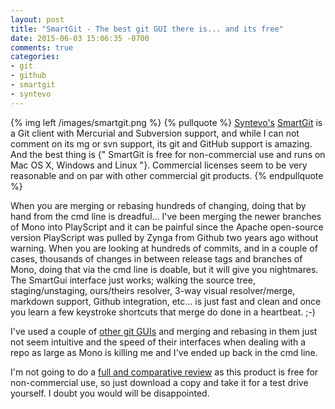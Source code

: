 ```yaml
---
layout: post
title: "SmartGit - The best git GUI there is... and its free"
date: 2015-06-03 15:06:35 -0700
comments: true
categories: 
- git
- github
- smartgit
- syntevo
---
```

{% img left /images/smartgit.png %}  {% pullquote %}  [Syntevo's](http://www.syntevo.com) [SmartGit](http://www.syntevo.com/smartgit/) is a Git client with Mercurial and Subversion support, and while I can not comment on its mg or svn support, its git and GitHub support is amazing. And the best thing is {" SmartGit is free for non-commercial use and runs on Mac OS X, Windows and Linux "}. Commercial licenses seem to be very reasonable and on par with other commercial git products. {% endpullquote %} 

When you are merging or rebasing hundreds of changing, doing that by hand from the cmd line is dreadful... I've been merging the newer branches of Mono into PlayScript and it can be painful since the Apache open-source version PlayScript was pulled by Zynga from Github two years ago without warning.  When you are looking at hundreds of commits, and in a couple of cases, thousands of changes in between release tags and branches of Mono, doing that via the cmd line is doable, but it will give you nightmares. The SmartGui interface just works; walking the source tree, staging/unstaging, ours/theirs resolver, 3-way visual resolver/merge, markdown support, Github integration,  etc... is just fast and clean and once you learn a few keystroke shortcuts that merge do done in a heartbeat. ;-) 

I've used a couple of [other git GUIs](http://www.git-scm.com/downloads/guis) and merging and rebasing in them just not seem intuitive and the speed of their interfaces when dealing with a repo as large as Mono is killing me and I've ended up back in the cmd line.

I'm not going to do a [full and comparative review](http://www.git-scm.com/downloads/guis) as this product is free for non-commercial use, so just download a copy and take it for a test drive yourself. I doubt you would will be disappointed.


 